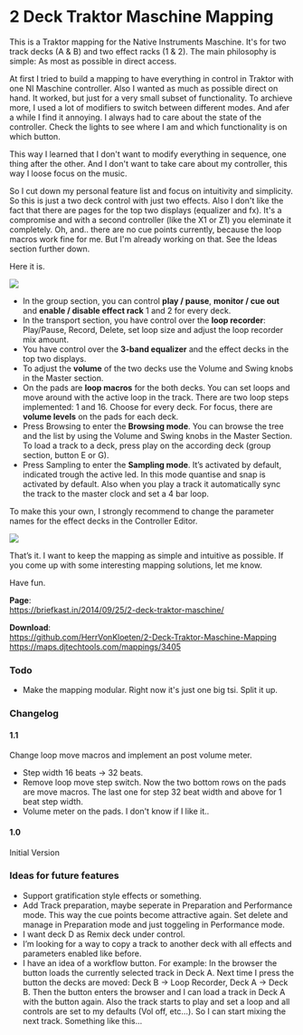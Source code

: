 2 Deck Traktor Maschine Mapping
===============================

This is a Traktor mapping for the Native Instruments Maschine. It's for two track decks (A & B) and two effect racks (1 & 2). The main philosophy is simple: As most as possible in direct access.

At first I tried to build a mapping to have everything in control in Traktor with one NI Maschine controller. Also I wanted as much as possible direct on hand. It worked, but just for a very small subset of functionality. To archieve more, I used a lot of modifiers to switch between different modes. And afer a while I find it annoying. I always had to care about the state of the controller. Check the lights to see where I am and which functionality is on which button.

This way I learned that I don't want to modify everything in sequence, one thing after the other. And I don't want to take care about my controller, this way I loose focus on the music.

So I cut down my personal feature list and focus on intuitivity and simplicity. So this is just a two deck control with just two effects. Also I don't like the fact that there are pages for the top two displays (equalizer and fx). It's a compromise and with a second controller (like the X1 or Z1) you eleminate it completely. Oh, and.. there are no cue points currently, because the loop macros work fine for me. But I'm already working on that. See the Ideas section further down.


Here it is.

![](https://briefkast.in/content/images/2014/Sep/Maschine-Layout.png)

* In the group section, you can control **play / pause**, **monitor / cue out** and **enable / disable effect rack** 1 and 2 for every deck.
* In the transport section, you have control over the **loop recorder**: Play/Pause, Record, Delete, set loop size and adjust the loop recorder mix amount.
* You have control over the **3-band equalizer** and the effect decks in the top two displays.
* To adjust the **volume** of the two decks use the Volume and Swing knobs in the Master section.
* On the pads are **loop macros** for the both decks. You can set loops and move around with the active loop in the track. There are two loop steps implemented: 1 and 16. Choose for every deck. For focus, there are **volume levels** on the pads for each deck.
* Press Browsing to enter the **Browsing mode**. You can browse the tree and the list by using the Volume and Swing knobs in the Master Section. To load a track to a deck, press play on the according deck (group section, button E or G).
* Press Sampling to enter the **Sampling mode**. It’s activated by default, indicated trough the active led. In this mode quantise and snap is activated by default. Also when you play a track it automatically sync the track to the master clock and set a 4 bar loop.

To make this your own, I strongly recommend to change the parameter names for the effect decks in the Controller Editor.

![](https://briefkast.in/content/images/2014/Sep/Maschine-Traktor-fx.png)

That’s it. I want to keep the mapping as simple and intuitive as possible. If you come up with some interesting mapping solutions, let me know.

Have fun.


**Page**:<br>
https://briefkast.in/2014/09/25/2-deck-traktor-maschine/

**Download**:<br>
https://github.com/HerrVonKloeten/2-Deck-Traktor-Maschine-Mapping
https://maps.djtechtools.com/mappings/3405


### Todo

* Make the mapping modular. Right now it's just one big tsi. Split it up.


### Changelog
#### 1.1
Change loop move macros and implement an post volume meter.
* Step width 16 beats -> 32 beats.
* Remove loop move step switch. Now the two bottom rows on the pads are move macros. The last one for step 32 beat width and above for 1 beat step width.
* Volume meter on the pads. I don't know if I like it..

#### 1.0
Initial Version

### Ideas for future features

* Support gratification style effects or something.
* Add Track preparation, maybe seperate in Preparation and Performance mode. This way the cue points become attractive again. Set delete and manage in Preparation mode and just toggeling in Performance mode.
* I want deck D as Remix deck under control.
* I’m looking for a way to copy a track to another deck with all effects and parameters enabled like before.
* I have an idea of a workflow button. For example: In the browser the button loads the currently selected track in Deck A. Next time I press the button the decks are moved: Deck B -> Loop Recorder, Deck A -> Deck B. Then the button enters the browser and I can load a track in Deck A with the button again. Also the track starts to play and set a loop and all controls are set to my defaults (Vol off, etc…). So I can start mixing the next track. Something like this…

